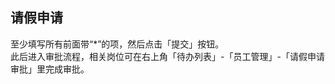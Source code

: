 ## 请假申请
至少填写所有前面带“*”的项，然后点击「提交」按钮。  
此后进入审批流程，相关岗位可在右上角「待办列表」-「员工管理」-「请假申请审批」里完成审批。  
<ShowImg src="../../.vuepress/public/images/employee/qing.png" text="”请假申请审批”的审批流程图"/> 